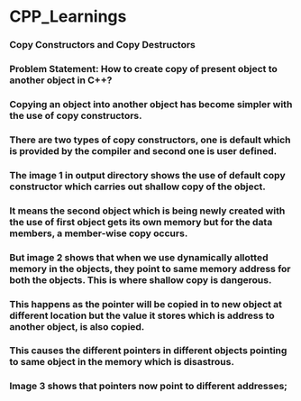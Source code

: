 # CPP_Learnings

### Copy Constructors and Copy Destructors

### Problem Statement: How to create copy of present object to another object in C++?

### Copying an object into another object has become simpler with the use of copy constructors.
### There are two types of copy constructors, one is default which is provided by the compiler and second one is user defined.
### The image 1 in output directory shows the use of default copy constructor which carries out shallow copy of the object.
### It means the second object which is being newly created with the use of first object gets its own memory but for the data members, a member-wise copy occurs.
### But image 2 shows that when we use dynamically allotted memory in the objects, they point to same memory address for both the objects. This is where shallow copy is dangerous.
### This happens as the pointer will be copied in to new object at different location but the value it stores which is address to another object, is also copied.
### This causes the different pointers in different objects pointing to same object in the memory which is disastrous.
### Image 3 shows that pointers now point to different addresses;